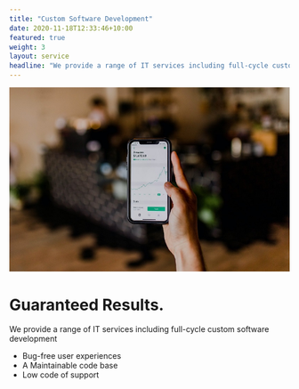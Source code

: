 ```yaml
---
title: "Custom Software Development"
date: 2020-11-18T12:33:46+10:00
featured: true
weight: 3
layout: service
headline: "We provide a range of IT services including full-cycle custom software development."
---
```


![Lab-type Development](/images/austin-distel-nGc5RT2HmF0-unsplash.jpg)

# Guaranteed Results.
We provide a range of IT services including full-cycle custom software development
- Bug-free user experiences
- A Maintainable code base
- Low code of support



